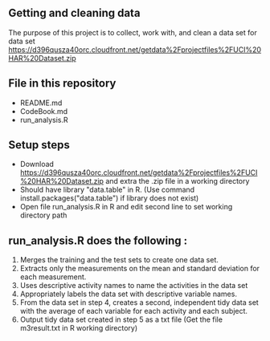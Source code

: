 ## Getting and cleaning data
The purpose of this project is to collect, work with, and clean a data set for data set
https://d396qusza40orc.cloudfront.net/getdata%2Fprojectfiles%2FUCI%20HAR%20Dataset.zip  

## File in this repository 
- README.md
- CodeBook.md 
- run_analysis.R

## Setup steps
- Download https://d396qusza40orc.cloudfront.net/getdata%2Fprojectfiles%2FUCI%20HAR%20Dataset.zip and extra the .zip file in a working directory
- Should have library "data.table" in R. (Use command install.packages("data.table") if library does not exist)
- Open file run_analysis.R in R and edit second line to set working directory path

## run_analysis.R does the following : 
1. Merges the training and the test sets to create one data set.
2. Extracts only the measurements on the mean and standard deviation for each measurement. 
3. Uses descriptive activity names to name the activities in the data set
4. Appropriately labels the data set with descriptive variable names. 
5. From the data set in step 4, creates a second, independent tidy data set with the average of each variable for each activity and each subject.
6. Output tidy data set created in step 5 as a txt file (Get the file m3result.txt in R working directory)